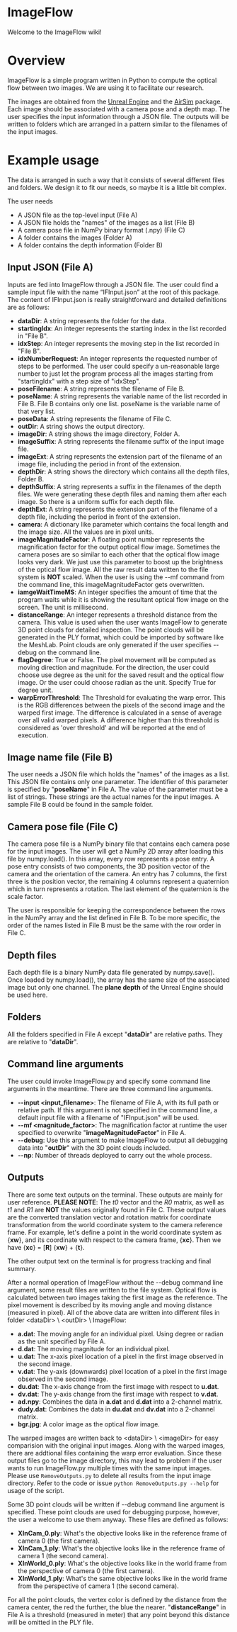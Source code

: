 # ImageFlow

Welcome to the ImageFlow wiki!

# Overview #

ImageFlow is a simple program written in Python to compute the optical flow between two images. We are using it to facilitate our research. 

The images are obtained from the [Unreal Engine](https://www.unrealengine.com/en-US/blog) and the [AirSim](https://github.com/Microsoft/AirSim) package. Each image should be associated with a camera pose and a depth map. The user specifies the input information through a JSON file. The outputs will be written to folders which are arranged in a pattern similar to the filenames of the input images.

# Example usage #

The data is arranged in such a way that it consists of several different files and folders. We design it to fit our needs, so maybe it is a little bit complex.

The user needs

* A JSON file as the top-level input (File A)
* A JSON file holds the "names" of the images as a list (File B)
* A camera pose file in NumPy binary format (.npy) (File C)
* A folder contains the images (Folder A)
* A folder contains the depth information (Folder B)

## Input JSON (File A) ##
Inputs are fed into ImageFlow through a JSON file. The user could find a sample input file with the name “IFInput.json” at the root of this package. The content of IFInput.json is really straightforward and detailed definitions are as follows:

* __dataDir__: A string represents the folder for the data. 
* __startingIdx__: An integer represents the starting index in the list recorded in "File B".
* __idxStep__: An integer represents the moving step in the list recorded in "File B".
* __idxNumberRequest__: An integer represents the requested number of steps to be performed. The user could specify a un-reasonable large number to just let the program process all the images starting from "startingIdx" with a step size of "idxStep".
* __poseFilename__: A string represents the filename of File B.
* __poseName__: A string represents the variable name of the list recorded in File B. File B contains only one list. poseName is the variable name of that very list.
* __poseData__: A string represents the filename of File C.
* __outDir__: A string shows the output directory.
* __imageDir__: A string shows the image directory, Folder A.
* __imageSuffix__: A string represents the filename suffix of the input image file.
* __imageExt__: A string represents the extension part of the filename of an image file, including the period in front of the extension.
* __depthDir__: A string shows the directory which contains all the depth files, Folder B.
* __depthSuffix__: A string represents a suffix in the filenames of the depth files. We were generating these depth files and naming them after each image. So there is a uniform suffix for each depth file.
* __depthExt__: A string represents the extension part of the filename of a depth file, including the period in front of the extension.
* __camera__: A dictionary like parameter which contains the focal length and the image size. All the values are in pixel units.
* __imageMagnitudeFactor__: A floating point number represents the magnification factor for the output optical flow image. Sometimes the camera poses are so similar to each other that the optical flow image looks very dark. We just use this parameter to boost up the brightness of the optical flow image. All the raw result data written to the file system is __NOT__ scaled. When the user is using the --mf command from the command line, this imageMagnitudeFactor gets overwritten.
* __iamgeWaitTimeMS__: An integer specifies the amount of time that the program waits while it is showing the resultant optical flow image on the screen. The unit is millisecond.
* __distanceRange__: An integer represents a threshold distance from the camera. This value is used when the user wants ImageFlow to generate 3D point clouds for detailed inspection. The point clouds will be generated in the PLY format, which could be imported by software like the MeshLab. Point clouds are only generated if the user specifies --debug on the command line.
* __flagDegree__: True or False. The pixel movement will be computed as moving direction and magnitude. For the direction, the user could choose use degree as the unit for the saved result and the optical flow image. Or the user could choose radian as the unit. Specify True for degree unit.
* __warpErrorThreshold__: The Threshold for evaluating the warp error. This is the RGB differences between the pixels of the second image and the warped first image. The difference is calculated in a sense of average over all valid warped pixels. A difference higher than this threshold is considered as 'over threshold' and will be reported at the end of execution.

## Image name file (File B) ##

The user needs a JSON file which holds the "names" of the images as a list. This JSON file contains only one parameter. The identifier of this parameter is specified by "__poseName__" in File A. The value of the parameter must be a list of strings. These strings are the actual names for the input images. A sample File B could be found in the sample folder.

## Camera pose file (File C) ##

The camera pose file is a NumPy binary file that contains each camera pose for the input images. The user will get a NumPy 2D array after loading this file by numpy.load(). In this array, every row represents a pose entry. A pose entry consists of two components, the 3D position vector of the camera and the orientation of the camera. An entry has 7 columns, the first three is the position vector, the remaining 4 columns represent a quaternion which in turn represents a rotation. The last element of the quaternion is the scale factor.

The user is responsible for keeping the correspondence between the rows in the NumPy array and the list defined in File B. To be more specific, the order of the names listed in File B must be the same with the row order in File C.

## Depth files ##

Each depth file is a binary NumPy data file generated by numpy.save(). Once loaded by numpy.load(), the array has the same size of the associated image but only one channel. The __plane depth__ of the Unreal Engine should be used here.

## Folders ##

All the folders specified in File A except "__dataDir__" are relative paths. They are relative to "__dataDir__".

## Command line arguments ##

The user could invoke ImageFlow.py and specify some command line arguments in the meantime. There are three command line arguments.

* __--input \<input_filename\>__: The filename of File A, with its full path or relative path. If this argument is not specified in the command line, a default input file with a filename of "IFInput.json" will be used.
* __--mf \<magnitude_factor\>__: The magnification factor at runtime the user specified to overwrite "__imageMagnitudeFactor__" in File A.
* __--debug__: Use this argument to make ImageFlow to output all debugging data into "__outDir__" with the 3D point clouds included.
* __--np__: Number of threads deployed to carry out the whole process.

##  Outputs ##

There are some text outputs on the terminal. These outputs are mainly for user reference. __PLEASE NOTE__: The _t0_ vector and the _R0_ matrix, as well as _t1_ and _R1_ are __NOT__ the values originally found in File C. These output values are the converted translation vector and rotation matrix for coordinate transformation from the world coordinate system to the camera reference frame. For example, let's define a point in the world coordinate system as {__xw__},  and its coordinate with respect to the camera frame, {__xc__}. Then we have {__xc__} = [__R__] {__xw__} + {__t__}.

The other output text on the terminal is for progress tracking and final summary.

After a normal operation of ImageFlow without the --debug command line argument, some result files are written to the file system. Optical flow is calculated between two images taking the first image as the reference. The pixel movement is described by its moving angle and moving distance (measured in pixel). All of the above data are written into different files in folder \<dataDir\> \ \<outDir\> \ ImageFlow:

* __a.dat__: The moving angle for an individual pixel. Using degree or radian as the unit specified by File A.
* __d.dat__: The moving magnitude for an individual pixel.
* __u.dat__: The x-axis pixel location of a pixel in the first image observed in the second image.
* __v.dat__: The y-axis (downwards) pixel location of a pixel in the first image observed in the second image.
* __du.dat__: The x-axis change from the first image with respect to __u.dat__.
* __dv.dat__: The y-axis change from the first image with respect to __v.dat__.
* __ad.npy__: Combines the data in __a.dat__ and __d.dat__ into a 2-channel matrix.
* __dudy.dat__: Combines the data in __du.dat__ and __dv.dat__ into a 2-channel matrix.
* __bgr.jpg__: A color image as the optical flow image.

The warped images are written back to \<dataDir\> \ \<imageDir\> for easy comparision with the original input images. Along with the warped images, there are addtional files containing the warp error evaluation. Since these output files go to the image directory, this may lead to problem if the user wants to run ImageFlow.py multiple times with the same input images. Please use `RemoveOutputs.py` to delete all results from the input image directory. Refer to the code or issue `python RemoveOutputs.py --help` for usage of the script.

Some 3D point clouds will be written if --debug command line argument is specified. These point clouds are used for debugging purpose, however, the user a welcome to use them anyway. These files are defined as follows:

* __XInCam_0.ply__: What's the objective looks like in the reference frame of camera 0 (the first camera).
* __XInCam_1.ply__: What's the objective looks like in the reference frame of camera 1 (the second camera).
* __XInWorld_0.ply__: What's the objective looks like in the world frame from the perspective of camera 0 (the first camera).
* __XInWorld_1.ply__: What's the same objective looks like in the world frame from the perspective of camera 1 (the second camera).

For all the point clouds, the vertex color is defined by the distance from the camera center, the red the further, the blue the nearer. "__distanceRange__" in File A is a threshold (measured in meter) that any point beyond this distance will be omitted in the PLY file.
